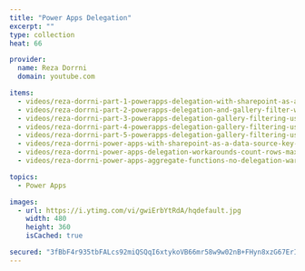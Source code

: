 ```yaml
---
title: "Power Apps Delegation"
excerpt: ""
type: collection
heat: 66

provider:
  name: Reza Dorrni
  domain: youtube.com

items:
  - videos/reza-dorrni-part-1-powerapps-delegation-with-sharepoint-as-a-data-source
  - videos/reza-dorrni-part-2-powerapps-delegation-and-gallery-filter-with-sharepoint-date-column
  - videos/reza-dorrni-part-3-powerapps-delegation-gallery-filtering-using-sharepoint-choice-lookup-and-yesno-columns
  - videos/reza-dorrni-part-4-powerapps-delegation-gallery-filtering-using-multi-select-choice-and-lookup-columns
  - videos/reza-dorrni-part-5-powerapps-delegation-gallery-filtering-using-person-column-single-and-multi-select
  - videos/reza-dorrni-power-apps-with-sharepoint-as-a-data-source-key-points-to-consider
  - videos/reza-dorrni-power-apps-delegation-workarounds-count-rows-max-min-blank-date-values
  - videos/reza-dorrni-power-apps-aggregate-functions-no-delegation-warnings-with-sum-average-count

topics:
  - Power Apps

images:
  - url: https://i.ytimg.com/vi/gwiErbYtRdA/hqdefault.jpg
    width: 480
    height: 360
    isCached: true

secured: "3fBbF4r935tbFALcs92miQSQqI6xtykoVB66mr58w9w02nB+FHyn8xzG67ErIuPM0t0DacBGrGt+RW0+pgZ8YMilRNQxrO9mdjdB1RX5Tz11mzqvyQx0kK/2IeQ0AQ8agDUdjDhatCGJXoTqK0MNllvyjUPAu+0RozYTE7Lk3R1I2vwADMRygneQ4D9UwwFJWaogPpjiSDgjfFkI9b5d8jgZO71FxgVH/iZUG5yvP8x1mvGoy6Eht6dI8drvLHg/gHUCGLcctA7Vq4WxzIe4cx0o6s/PL3vt5ygra31ykRRXbTKlr11Gk2EQ7BQ7YgatCV5c7hay+VjcKysSo3H1GcH5v6VgqqtKMgb+OkolGZw=;EYzrC3rNJsrXzPCMh4UB1g=="
---
```


